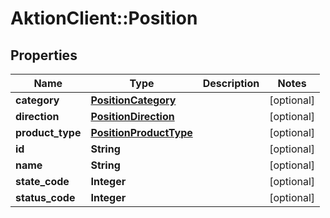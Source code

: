 # AktionClient::Position

## Properties
Name | Type | Description | Notes
------------ | ------------- | ------------- | -------------
**category** | [**PositionCategory**](PositionCategory.md) |  | [optional] 
**direction** | [**PositionDirection**](PositionDirection.md) |  | [optional] 
**product_type** | [**PositionProductType**](PositionProductType.md) |  | [optional] 
**id** | **String** |  | [optional] 
**name** | **String** |  | [optional] 
**state_code** | **Integer** |  | [optional] 
**status_code** | **Integer** |  | [optional] 


